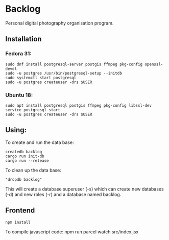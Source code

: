 # Backlog
Personal digital photography organisation program.

## Installation
### Fedora 31:
```
sudo dnf install postgresql-server postgis ffmpeg pkg-config openssl-devel
sudo -u postgres /usr/bin/postgresql-setup --initdb
sudo systemctl start postgresql
sudo -u postgres createuser -drs $USER
```


### Ubuntu 18:
```
sudo apt install postgresql postgis ffmpeg pkg-config libssl-dev
service postgresql start
sudo -u postgres createuser -drs $USER
```

## Using:
To create and run the data base:
```
createdb backlog
cargo run init-db
cargo run --release
```

To clean up the data base:
```
"dropdb backlog"
```

This will create a database superuser (-s) which can create new databases (-d) and new roles (-r) and a database named backlog.

## Frontend
```
npm install
```
To compile javascript code:
npm run parcel watch src/index.jsx
